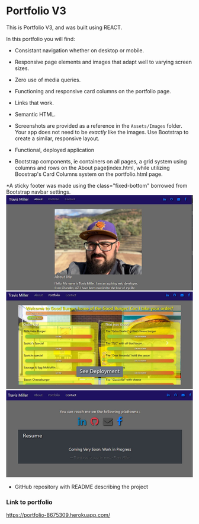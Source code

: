 # Portfolio V3
This is Portfolio V3, and was built using REACT.


In this portfolio you will find:

* Consistant navigation whether on desktop or mobile.

* Responsive page elements and images that adapt well to varying screen sizes.

* Zero use of media queries.

* Functioning and responsive card columns on the portfolio page.

* Links that work.

* Semantic HTML.

* Screenshots are provided as a reference in the `Assets/Images` folder. Your app does not need to be _exactly_ like the images. Use Bootstrap to create a similar, responsive layout.

* Functional, deployed application

* Bootstrap components, ie containers on all pages, a grid system using columns and rows on the About page(index.html,
  while utilizing Boostrap's Card Columns system on the portfolio.html page.
  
*A sticky footer was made using the class="fixed-bottom" borrowed from Bootstrap navbar settings.
![About](https://github.com/bigchsta62/portfolio-v3/blob/master/public/images/about.jpg?raw=true)
![Projects](https://github.com/bigchsta62/portfolio-v3/blob/master/public/images/projects.jpg?raw=true)
![Contact](https://github.com/bigchsta62/portfolio-v3/blob/master/public/images/contact.jpg?raw=true)
* GitHub repository with README describing the project

### Link to portfolio
https://portfolio-8675309.herokuapp.com/
